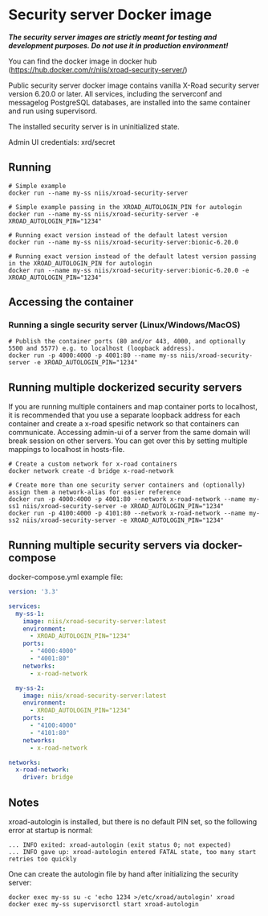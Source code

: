 # Security server Docker image

***The security server images are strictly meant for testing and development purposes. Do not use it in production environment!***

You can find the docker image in docker hub (https://hub.docker.com/r/niis/xroad-security-server/)

Public security server docker image contains vanilla X-Road security server version 6.20.0 or later.
All services, including the serverconf and messagelog PostgreSQL databases, are installed into the same container and run using supervisord.

The installed security server is in uninitialized state.

Admin UI credentials: xrd/secret

## Running

```shell
# Simple example
docker run --name my-ss niis/xroad-security-server

# Simple example passing in the XROAD_AUTOLOGIN_PIN for autologin
docker run --name my-ss niis/xroad-security-server -e XROAD_AUTOLOGIN_PIN="1234"

# Running exact version instead of the default latest version
docker run --name my-ss niis/xroad-security-server:bionic-6.20.0

# Running exact version instead of the default latest version passing in the XROAD_AUTOLOGIN_PIN for autologin
docker run --name my-ss niis/xroad-security-server:bionic-6.20.0 -e XROAD_AUTOLOGIN_PIN="1234"
```

## Accessing the container

### Running a single security server (Linux/Windows/MacOS)

```shell
# Publish the container ports (80 and/or 443, 4000, and optionally 5500 and 5577) e.g. to localhost (loopback address).
docker run -p 4000:4000 -p 4001:80 --name my-ss niis/xroad-security-server -e XROAD_AUTOLOGIN_PIN="1234"
```

## Running multiple dockerized security servers
If you are running multiple containers and map container ports to localhost, it is recommended that you use a separate loopback address for each container and create a x-road spesific network so that containers can communicate. 
Accessing admin-ui of a server from the same domain will break session on other servers. You can get over this by setting multiple mappings to localhost in hosts-file.

```shell
# Create a custom network for x-road containers
docker network create -d bridge x-road-network

# Create more than one security server containers and (optionally) assign them a network-alias for easier reference
docker run -p 4000:4000 -p 4001:80 --network x-road-network --name my-ss1 niis/xroad-security-server -e XROAD_AUTOLOGIN_PIN="1234"
docker run -p 4100:4000 -p 4101:80 --network x-road-network --name my-ss2 niis/xroad-security-server -e XROAD_AUTOLOGIN_PIN="1234"
```

## Running multiple security servers via docker-compose

docker-compose.yml example file:

```yaml
version: '3.3'

services:
  my-ss-1:
    image: niis/xroad-security-server:latest
    environment:
      - XROAD_AUTOLOGIN_PIN="1234"
    ports:
      - "4000:4000"
      - "4001:80"
    networks:
      - x-road-network

  my-ss-2:
    image: niis/xroad-security-server:latest
    environment: 
      - XROAD_AUTOLOGIN_PIN="1234"
    ports:
      - "4100:4000"
      - "4101:80"
    networks:
      - x-road-network

networks:
  x-road-network:
    driver: bridge
```

## Notes

xroad-autologin is installed, but there is no default PIN set, so the following error at startup is normal:

```text
... INFO exited: xroad-autologin (exit status 0; not expected)
... INFO gave up: xroad-autologin entered FATAL state, too many start retries too quickly
```

One can create the autologin file by hand after initializing the security server:

```shell
docker exec my-ss su -c 'echo 1234 >/etc/xroad/autologin' xroad
docker exec my-ss supervisorctl start xroad-autologin
```
